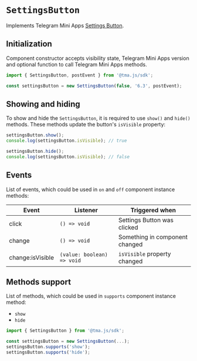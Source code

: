 # `SettingsButton`

Implements Telegram Mini Apps [Settings Button](../../../../platform/ui/settings-button.md).

## Initialization

Component constructor accepts visibility state, Telegram Mini Apps version and optional function
to call Telegram Mini Apps methods.

```typescript
import { SettingsButton, postEvent } from '@tma.js/sdk';

const settingsButton = new SettingsButton(false, '6.3', postEvent);  
```  

## Showing and hiding

To show and hide the `SettingsButton`, it is required to use `show()` and `hide()` methods. These
methods update the button's `isVisible` property:

```typescript  
settingsButton.show();
console.log(settingsButton.isVisible); // true  

settingsButton.hide();
console.log(settingsButton.isVisible); // false  
```  

## Events

List of events, which could be used in `on` and `off` component instance methods:

| Event            | Listener                   | Triggered when                 |
|------------------|----------------------------|--------------------------------|
| click            | `() => void`               | Settings Button was clicked    |
| change           | `() => void`               | Something in component changed |
| change:isVisible | `(value: boolean) => void` | `isVisible` property changed   |

## Methods support

List of methods, which could be used in `supports` component instance method:

- `show`
- `hide`

```typescript
import { SettingsButton } from '@tma.js/sdk';

const settingsButton = new SettingsButton(...);
settingsButton.supports('show');
settingsButton.supports('hide');
```
